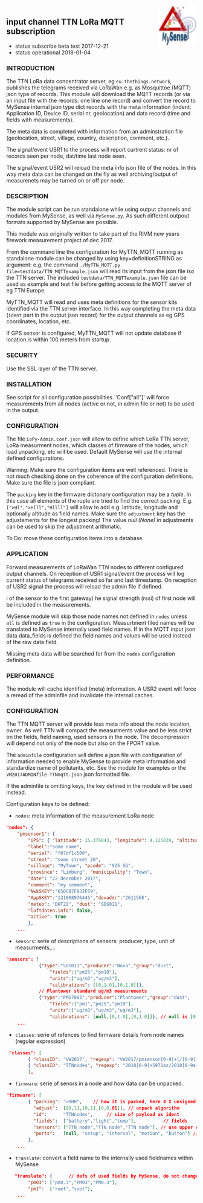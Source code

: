 <img src="images/MySense-logo.png" align=right width=100>

## input channel TTN LoRa MQTT subscription
* status subscribe beta test 2017-12-21
* status operational 2018-01-04

### INTRODUCTION
The TTN LoRa data concentrator server, eg `eu.thethings.network`,  publishes the telegrams received via LoRaWan e.g. as Mosquittoe (MQTT) json type of records.
This module will download the MQTT records (or via an input file with the records: one line one record) and convert the record to MySense internal json type dict records with the meta information (indent: Application ID, Device ID, serial nr, geolocation) and data record (time and fields with measurements).

The meta data is completed with information from an adminstration file (geolocation, street, village, country, description, comment, etc.).

The signal/event USR1 to the process will report curtrent status: nr of records seen per node, dat/time last node seen.

The signal/event USR2 will reload the meta info json file of the nodes. In this way meta data can be changed on the fly as well archiving/output of measurenets may be turned on or off per node.

### DESCRIPTION
The module script can be run standalone while using output channels and modules from MySense, as well via `MySense.py`. As such different outpout formats supported by MySense are possible.

This module was originally written to take part of the RIVM new years firework measurement project of dec 2017.

From the command line the configuration for MyTTN_MQTT running as standalone module can be changed by using key=definitionSTRING as argument: e.g. the command `./MyTTN_MQTT.py file=testdata/TTN_MQTTexample.json` will read its input from the json file iso the TTN server.
The included `testdata/TTN_MQTTexample.json` file can be used as example and test file before getting access to the MQTT server of eg TTN Europe.

MyTTN_MQTT will read and uses meta definitions for the sensor kits identified via the TTN server interface. In this way completing the meta data (`ident` part in the output json record) for the output channels as eg GPS coordinates, location, etc.

If GPS sensor is configured, MyTTN_MQTT will not update database if location is within 100 meters from startup.

### SECURITY
Use the SSL layer of the TTN server.

### INSTALLATION
See script for all configuration possibilities. 'Conf["all"]' will force measurements from all nodes (active or not, in admin file or not) to be used in the output.

### CONFIGURATION
The file `LoPy-Admin.conf.json` will allow to define which LoRa TTN server, LoRa measurment nodes, which classes of firmware of the nodes, which load unpacking, etc will be used. Default MySense will use the internal defined configurations.

Warning:
Make sure the configuration items are well referenced. There is not much checking done on the coherence of the configuration definitions. Make sure the file is json compliant.

The `packing` key in the firmware dictonary configuration may be a *tuple*. In this case all elements of the ruple are tried to find the correct packing. E.g. `[">Hl",">Hlll","Hllll"]` will allow to add e.g. latitude, longitude and optionally altitude as field names. Make sure the `adjustment` key has the adjustements for the longest packing!
The value *null (None)* in adjustments can be used to skip the adjustment arithmatic.

To Do: move these configuration items into a database.

### APPLICATION
Forward measurements of LoRaWan TTN nodes to different configured output channels.
On reception of USR1 signal/event the process will log current status of telegrams received so far and last timestamp.
On reception of USR2 signal the process will reload the admin file if defined.

i of the sensor to the first gateway) he signal strength (rssi) of first node will be included in the measurements.

MySense module will skip those node names not defined in `nodes` unless `all` is defined as `true` in the configuration. Measurtment filed names will be translated to MySense internally used field names.
If in the MQTT input json data data_fields is defined the field names and values will be used instead of the raw data field.

Missing meta data will be searched for from the `nodes` configuration definition.

### PERFORMANCE
The module will cache identified (meta) information. A USR2 event will force a reread of the adminfile and invalidate the internal caches.

### CONFIGURATION
The TTN MQTT server will provide less meta info about the node location, owner. As well TTN will compact the measurments value and be less strict on the fields, field naming, used sensors in the node. The decompression will depend not only of the node but also on the FPORT value.

The `adminfile` configuration will define a json file with configuration of information needed to enable MySense to provide meta information and standardize name of pollutants, etc. See the module for examples or the `VM2017ADMINfile-TTNmqtt.json` json formatted file.

If the adminfile is omitting keys, the key defined in the module will be used instead.

Configuration keys to be defined:
* `nodes`: meta information of the measurement LoRa node
```json
"nodes": {
    "pmsensor1": {
        "GPS": { "latitude": 15.376043, "longitude": 4.125839, "altitude": 45},
        "label":"some name",
        "serial": "f07df1c500",
        "street": "some street 20",
        "village": "MyTown", "pcode": "925 SG",
        "province": "Limburg", "municipality": "Town",
        "date": "22 december 2017",
        "comment": "my comment",
        "NwkSKEY":"650CB7F932F59",
        "AppSKEY":"131868976445","devaddr":"261156E",
        "meteo": "DHT22", "dust": "SDS011",
        "luftdaten.info": false,
        "active": true
        },
    ...
```
* `sensors`: serie of descriptions of sensors: producer, type, unit of measurments,...
```json
"sensors": [
            {"type":"SDS011","producer":"Nova","group":"dust",
                "fields":["pm25","pm10"],
                "units":["ug/m3","ug/m3"],
                "calibrations": [[0,1.0],[0,1.0]]},
            // Plantower standard ug/m3 measurements
            {"type":"PMS7003","producer":"Plantower","group":"dust",
                "fields":["pm1","pm25","pm10"],
                "units":["ug/m3","ug/m3","ug/m3"],
                "calibrations": [null,[0,1.0],[0,1.0]]}, // null is [0,1.0]
    ...
```
* `classes`: serie of refences to find firmware details from node names (regular expression)
```json
 "classes": [
        { "classID": "VW2017", "regexp": "VW2017/pmsensor[0-9]+(/[0-9])?"},
        { "classID": "TTNnodes", "regexp": "2018[0-9]+5971az/2018[0-9a-zA-Z]+/[1-4]"}
        ],
```
* `firmware`: serie of senors in a node and how data can be unpacked.
```json
"firmware": [
        { "packing": ">HHH",    // how it is packed, here 4 X unsigned int16/short
          "adjust":  [[0,1],[0,1],[0,0.01]], // unpack algorithm
          "id":      "TTNnodes",     // size of payload as ident
          "fields":  ["battery","light","temp"],          // fields
          "sensors": ["TTN node","TTN node","TTN node"], // use upper cased names
          "ports":   [null, "setup", "interval", "motion", "button"] // events
        },
    ...
```
* `translate`: convert a field name to the internally used fieldnames within MySense
```json
   "translate": {      // defs of used fields by MySense, do not change the keys
        "pm03": ["pm0.3","PM03","PM0.3"],
        "pm1":  ["roet","soot"],
    ...
```


